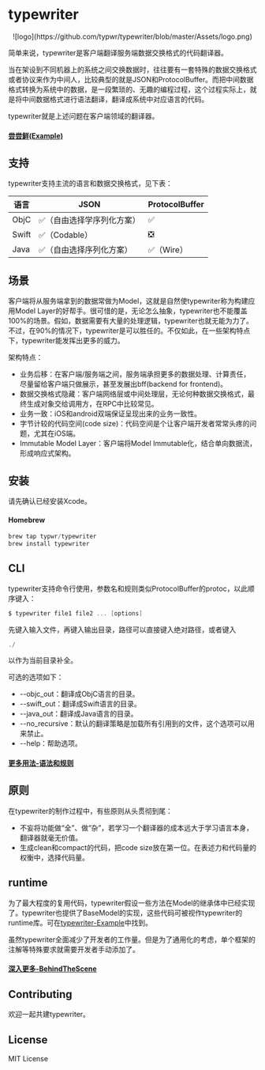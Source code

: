 # typewriter

<div align=center>![logo](https://github.com/typwr/typewriter/blob/master/Assets/logo.png)</div>

简单来说，typewriter是客户端翻译服务端数据交换格式的代码翻译器。

当在架设到不同机器上的系统之间交换数据时，往往要有一套特殊的数据交换格式或者协议来作为中间人，比较典型的就是JSON和ProtocolBuffer。而把中间数据格式转换为系统中的数据，是一段繁琐的、无趣的编程过程，这个过程实际上，就是将中间数据格式进行语法翻译，翻译成系统中对应语言的代码。

typewriter就是上述问题在客户端领域的翻译器。



#### [尝尝鲜(Example)](https://github.com/typwr/typewriter-Example)



## 支持

typewriter支持主流的语言和数据交换格式，见下表：

| 语言    | JSON          | ProtocolBuffer |
| ----- | ------------- | -------------- |
| ObjC  | ✅（自由选择学序列化方案） | ✅              |
| Swift | ✅（Codable）    | ❎              |
| Java  | ✅（自由选择序列化方案）  | ✅（Wire）        |



## 场景

客户端将从服务端拿到的数据常做为Model，这就是自然使typewriter称为构建应用Model Layer的好帮手。很可惜的是，无论怎么抽象，typewriter也不能覆盖100%的场景。假如，数据需要有大量的处理逻辑，typewriter也就无能为力了。不过，在90%的情况下，typewriter是可以胜任的。不仅如此，在一些架构特点下，typewriter能发挥出更多的威力。

架构特点：

- 业务后移：在客户端/服务端之间，服务端承担更多的数据处理、计算责任，尽量留给客户端只做展示，甚至发展出bff(backend for frontend)。
- 数据交换格式隐藏：客户端网络层或中间处理层，无论何种数据交换格式，最终生成对象交给调用方，在RPC中比较常见。
- 业务一致：iOS和android双端保证呈现出来的业务一致性。
- 字节计较的代码空间(code size)：代码空间是个让客户端开发者常常头疼的问题，尤其在iOS端。
- Immutable Model Layer：客户端将Model Immutable化，结合单向数据流，形成响应式架构。



## 安装

请先确认已经安装Xcode。

#### Homebrew

```c
brew tap typwr/typewriter
brew install typewriter
```



## CLI

typewriter支持命令行使用，参数名和规则类似ProtocolBuffer的protoc，以此顺序键入：

```c
$ typewriter file1 file2 ... [options]
```

先键入输入文件，再键入输出目录，路径可以直接键入绝对路径，或者键入

```c
./
```

以作为当前目录补全。

可选的选项如下：

- --objc_out：翻译成ObjC语言的目录。
- --swift_out：翻译成Swift语言的目录。
- --java_out：翻译成Java语言的目录。
- --no_recursive：默认的翻译策略是加载所有引用到的文件，这个选项可以用来禁止。
- --help：帮助选项。



#### [更多用法-语法和规则](https://github.com/typwr/typewriter/blob/master/Docs/SyntaxAndRule.md)



## 原则

在typewriter的制作过程中，有些原则从头贯彻到尾：

- 不妄将功能做“全”、做“杂”，若学习一个翻译器的成本远大于学习语言本身，翻译器就毫无价值。
- 生成clean和compact的代码，把code size放在第一位。在表述力和代码量的权衡中，选择代码量。



## runtime

为了最大程度的复用代码，typewriter假设一些方法在Model的继承体中已经实现了。typewriter也提供了BaseModel的实现，这些代码可被视作typewriter的runtime库。可在[typewriter-Example](https://github.com/typwr/typewriter-Example)中找到。

虽然typewriter全面减少了开发者的工作量。但是为了通用化的考虑，单个框架的注解等特殊要求就需要开发者手动添加了。



#### [深入更多-BehindTheScene](https://github.com/typwr/typewriter/blob/master/Docs/BehindTheScene.md)



## Contributing

欢迎一起共建typewriter。



## License

MIT License